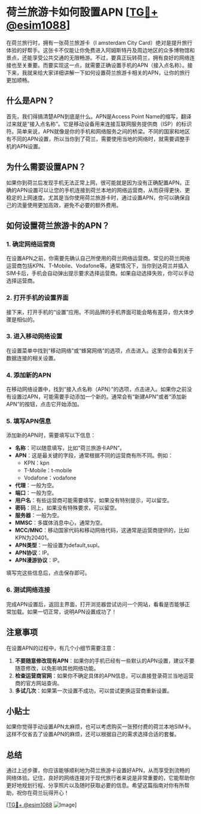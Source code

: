 # 荷兰旅游卡如何設置APN [[TG💪+ @esim1088](https://t.me/s/esim1088)]

在荷兰旅行时，拥有一张荷兰旅游卡（I amsterdam City Card）绝对是提升旅行体验的好帮手。这张卡不仅能让你免费进入阿姆斯特丹及周边地区的众多博物馆和景点，还能享受公共交通的无限畅游。不过，要真正玩转荷兰，拥有良好的网络连接也至关重要。而要实现这一点，就需要正确设置手机的APN（接入点名称）。接下来，我就来给大家详细讲解一下如何设置荷兰旅游卡相关的APN，让你的旅行更加顺畅。

## 什么是APN？

首先，我们得搞清楚APN到底是什么。APN是Access Point Name的缩写，翻译过来就是“接入点名称”。它是移动设备用来连接互联网服务提供商（ISP）的标识符。简单来说，APN就像是你的手机和网络服务之间的桥梁。不同的国家和地区有不同的APN设置，所以当你到了荷兰，需要使用当地的网络时，就需要调整手机的APN设置。

## 为什么需要设置APN？

如果你到荷兰后发现手机无法正常上网，很可能就是因为没有正确配置APN。正确的APN设置可以让您的手机连接到荷兰本地的网络运营商，从而获得更快、更稳定的上网速度。尤其是当你使用荷兰旅游卡时，通过设置APN，你可以确保自己的流量使用更加高效，避免不必要的额外费用。

## 如何设置荷兰旅游卡的APN？

### 1. 确定网络运营商

在设置APN之前，你需要先确认自己所使用的荷兰网络运营商。常见的荷兰网络运营商包括KPN、T-Mobile、Vodafone等。通常情况下，当你到达荷兰并插入SIM卡后，手机会自动弹出提示要求选择运营商。如果自动选择失败，你可以手动选择运营商。

### 2. 打开手机的设置界面

接下来，打开手机的“设置”应用。不同品牌的手机界面可能会略有差异，但大体步骤是相似的。

### 3. 进入移动网络设置

在设置菜单中找到“移动网络”或“蜂窝网络”的选项，点击进入。这里你会看到关于数据连接的相关设置。

### 4. 添加新的APN

在移动网络设置中，找到“接入点名称（APN）”的选项，点击进入。如果你之前没有设置过APN，可能需要手动添加一个新的。通常会有“新建APN”或者“添加新APN”的按钮，点击它开始添加。

### 5. 填写APN信息

添加新的APN时，需要填写以下信息：

- **名称**：可以随意填写，比如“荷兰旅游卡APN”。
- **APN**：这是最关键的字段，通常根据不同的运营商有所不同。例如：
  - KPN：kpn
  - T-Mobile：t-mobile
  - Vodafone：vodafone
- **代理**：一般为空。
- **端口**：一般为空。
- **用户名**：有些运营商可能需要填写，如果没有特别提示，可以留空。
- **密码**：同上，如果没有特殊要求，可以留空。
- **服务器**：一般为空。
- **MMSC**：多媒体消息中心，通常为空。
- **MCC/MNC**：移动国家代码和移动网络代码，这通常是运营商提供的，比如KPN为20401。
- **APN类型**：一般设置为default,supl。
- **APN协议**：IP。
- **APN漫游协议**：IP。

填写完这些信息后，点击保存即可。

### 6. 测试网络连接

完成APN设置后，返回主界面，打开浏览器尝试访问一个网站，看看是否能够正常加载。如果一切正常，说明APN设置成功了！

## 注意事项

在设置APN的过程中，有几个小细节需要注意：

1. **不要随意修改现有APN**：如果你的手机已经有一些默认的APN设置，建议不要随意修改，以免影响其他网络功能。
2. **检查运营商官网**：如果你不确定具体的APN信息，可以直接登录荷兰当地运营商的官方网站查询。
3. **多试几次**：如果第一次设置不成功，可以尝试更换运营商重新设置。

## 小贴士

如果你觉得手动设置APN太麻烦，也可以考虑购买一张预付费的荷兰本地SIM卡。这样不仅省去了设置APN的麻烦，还可以根据自己的需求选择合适的套餐。

## 总结

通过上述步骤，你应该能够顺利地为荷兰旅游卡设置好APN，从而享受到流畅的网络体验。记住，良好的网络连接对于现代旅行者来说是非常重要的，它能帮助你更好地规划行程、分享照片以及随时获取必要的信息。希望这篇指南对你有所帮助，祝你在荷兰玩得开心！

[[TG💪+ @esim1088](https://t.me/s/esim1088) ![Image](https://i.postimg.cc/4NQfJmqS/Snipaste-2025-05-13-00-14-12.png)]